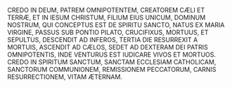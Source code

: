 CREDO IN DEUM, PATREM OMNIPOTENTEM,
CREATOREM CÆLI ET TERRÆ,
ET IN IESUM CHRISTUM, FILIUM EIUS UNICUM,
DOMINUM NOSTRUM,
QUI CONCEPTUS EST DE SPIRITU SANCTO,
NATUS EX MARIA VIRGINE,
PASSUS SUB PONTIO PILATO,
CRUCIFIXUS, MORTUUS, ET SEPULTUS,
DESCENDIT AD INFEROS,
TERTIA DIE RESURREXIT A MORTUIS,
ASCENDIT AD CÆLOS,
SEDET AD DEXTERAM DEI PATRIS OMNIPOTENTIS,
INDE VENTURUS EST IUDICARE VIVOS ET MORTUOS.
CREDO IN SPIRITUM SANCTUM,
SANCTAM ECCLESIAM CATHOLICAM,
SANCTORUM COMMUNIONEM,
REMISSIONEM PECCATORUM,
CARNIS RESURRECTIONEM,
VITAM ÆTERNAM.
